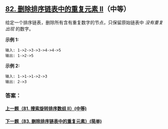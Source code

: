 ## [82. 删除排序链表中的重复元素 II](https://leetcode-cn.com/problems/remove-duplicates-from-sorted-list-ii/)（中等）

给定一个排序链表，删除所有含有重复数字的节点，只保留原始链表中 *没有重复出现* 的数字。

**示例 1:**

```
输入: 1->2->3->3->4->4->5
输出: 1->2->5
```

**示例 2:**

```
输入: 1->1->1->2->3
输出: 2->3
```



### 答案：



#### [上一题（81. 搜索旋转排序数组 II）(中等)](https://github.com/sdwwld/leetCode/blob/master/src/main/java/com/wld/java/leetcode/leetCode0081.md)

#### [下一题（83. 删除排序链表中的重复元素）(简单)](https://github.com/sdwwld/leetCode/blob/master/src/main/java/com/wld/java/leetcode/leetCode0083.md)